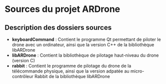Sources du projet ARDrone
=========================

Description des dossiers sources
--------------------------------

- **keyboardCommand** : Contient le programme Qt permettant de piloter le drone avec un ordinateur, ainsi que la version C++ de la bibliothèque libARDrone
- **libARDrone** : Contient la bibliothèque de pilotage haut-niveau du drone (version C)
- **rabbit** : Contient le programme de pilotage du drone de la télécommande physique, ainsi que la version adpatée au micro-contrôleur Rabbit de la bibliothèque 
libARDrone

